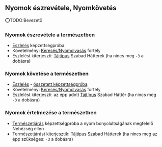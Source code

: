 ## Nyomok észrevétele, Nyomkövetés

⭕TODO:Bevezető

### Nyomok észrevétele a természetben

- [Észlelés](kepzettsegek/eszleles.md) képzettségpróba
- Követelmény: [Keresés/Nyomolvasás](fortelyok.altalanos/kereses_nyomolvasas.md) fortély
- Észlelést kiterjeszti: [Tájtípus](023_szabad_hatterek.md#tartalomjegyz%C3%A9k) Szabad Hátterek (ha nincs meg `-3` a dobásra)

### Nyomok követése a természetben

- [Észlelés](kepzettsegek/eszleles.md) -  [összetett képzettségpróba](036_kepzettsegproba.md#%C3%B6sszetett-k%C3%A9pzetts%C3%A9gpr%C3%B3ba-m%C3%A1sodlagos-pr%C3%B3badob%C3%A1sok)
- Követelmény: [Keresés/Nyomolvasás](fortelyok.altalanos/kereses_nyomolvasas.md) fortély
- Észlelést kiterjeszti: az épp adott [Tájtípus](023_szabad_hatterek.md#tartalomjegyz%C3%A9k) Szabad Háttér (ha nincs meg `-3` a dobásra)

### Nyomok értelmezése a természetben

- [Természetjárás](kepzettsegek/termeszetjaras.md) képzettségpróba a nyom bonyolultságának megfelelő Nehézség ellen
- Természetjárást kiterjesztik: [Tájtípus](023_szabad_hatterek.md#tartalomjegyz%C3%A9k) Szabad Hátterek (ha nincs meg az épp szükséges: `-3` a dobásra)
